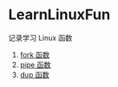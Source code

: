 # LearnLinuxFun
记录学习 Linux 函数

1. [fork 函数](https://github.com/shenyuanluo/LearnLinuxFun/tree/master/fork)
2. [pipe 函数](https://github.com/shenyuanluo/LearnLinuxFun/tree/master/pipe)
3. [dup 函数](https://github.com/shenyuanluo/LearnLinuxFun/tree/master/dup)